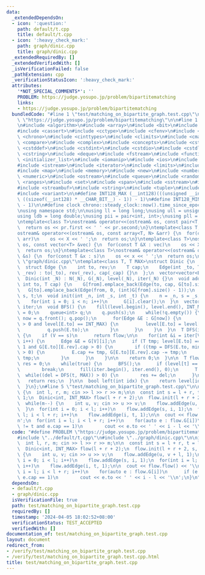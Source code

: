 ```yaml
---
data:
  _extendedDependsOn:
  - icon: ':question:'
    path: default/t.cpp
    title: default/t.cpp
  - icon: ':heavy_check_mark:'
    path: graph/dinic.cpp
    title: graph/dinic.cpp
  _extendedRequiredBy: []
  _extendedVerifiedWith: []
  _isVerificationFailed: false
  _pathExtension: cpp
  _verificationStatusIcon: ':heavy_check_mark:'
  attributes:
    '*NOT_SPECIAL_COMMENTS*': ''
    PROBLEM: https://judge.yosupo.jp/problem/bipartitematching
    links:
    - https://judge.yosupo.jp/problem/bipartitematching
  bundledCode: "#line 1 \"test/matching_on_bipartite_graph.test.cpp\"\n#define PROBLEM\
    \ \"https://judge.yosupo.jp/problem/bipartitematching\"\n\n#line 1 \"default/t.cpp\"\
    \n#include <algorithm>\n#include <array>\n#include <bit>\n#include <bitset>\n\
    #include <cassert>\n#include <cctype>\n#include <cfenv>\n#include <cfloat>\n#include\
    \ <chrono>\n#include <cinttypes>\n#include <climits>\n#include <cmath>\n#include\
    \ <compare>\n#include <complex>\n#include <concepts>\n#include <cstdarg>\n#include\
    \ <cstddef>\n#include <cstdint>\n#include <cstdio>\n#include <cstdlib>\n#include\
    \ <cstring>\n#include <deque>\n#include <fstream>\n#include <functional>\n#include\
    \ <initializer_list>\n#include <iomanip>\n#include <ios>\n#include <iostream>\n\
    #include <istream>\n#include <iterator>\n#include <limits>\n#include <list>\n\
    #include <map>\n#include <memory>\n#include <new>\n#include <numbers>\n#include\
    \ <numeric>\n#include <ostream>\n#include <queue>\n#include <random>\n#include\
    \ <ranges>\n#include <set>\n#include <span>\n#include <sstream>\n#include <stack>\n\
    #include <streambuf>\n#include <string>\n#include <tuple>\n#include <type_traits>\n\
    #include <variant>\n\n#define INT128_MAX (__int128)(((unsigned __int128) 1 <<\
    \ ((sizeof(__int128) * __CHAR_BIT__) - 1)) - 1)\n#define INT128_MIN (-INT128_MAX\
    \ - 1)\n\n#define clock chrono::steady_clock::now().time_since_epoch().count()\n\
    \nusing namespace std;\n\nusing ll = long long;\nusing ull = unsigned long long;\n\
    using ldb = long double;\nusing pii = pair<int, int>;\nusing pll = pair<ll, ll>;\n\
    \ntemplate<class T>\nostream& operator<<(ostream& os, const pair<T, T> pr) {\n\
    \  return os << pr.first << ' ' << pr.second;\n}\ntemplate<class T, size_t N>\n\
    ostream& operator<<(ostream& os, const array<T, N> &arr) {\n  for(const T &X :\
    \ arr)\n    os << X << ' ';\n  return os;\n}\ntemplate<class T>\nostream& operator<<(ostream&\
    \ os, const vector<T> &vec) {\n  for(const T &X : vec)\n    os << X << ' ';\n\
    \  return os;\n}\ntemplate<class T>\nostream& operator<<(ostream& os, const set<T>\
    \ &s) {\n  for(const T &x : s)\n    os << x << ' ';\n  return os;\n}\n#line 1\
    \ \"graph/dinic.cpp\"\ntemplate<class T, T MAX>\nstruct Dinic {\n  const int N;\n\
    \  struct Edge {\n    int to, rev;\n    T cap;\n    Edge(int _to, T _cap, int\
    \ _rev) : to(_to), rev(_rev), cap(_cap) {}\n  };\n  vector<vector<Edge>> G;\n\
    \  Dinic(int _N) : N(_N), G(_N), level(_N), iter(_N) {}\n  void addEdge(int from,\
    \ int to, T cap) {\n    G[from].emplace_back(Edge(to, cap, G[to].size()));\n \
    \   G[to].emplace_back(Edge(from, 0, (int)G[from].size() - 1));\n  }\n  int n,\
    \ s, t;\n  void init(int _n, int _s, int _t) {\n    n = _n, s = _s, t = _t;\n\
    \    for(int i = 0; i < n; i++)\n      G[i].clear();\n  }\n  vector<int> level,\
    \ iter;\n  void BFS() {\n    fill(level.begin(), level.end(), INT_MAX);\n    level[s]\
    \ = 0;\n    queue<int> q;\n    q.push(s);\n    while(!q.empty()) {\n      int\
    \ now = q.front(); q.pop();\n      for(Edge &E : G[now]) {\n        if (E.cap\
    \ > 0 and level[E.to] == INT_MAX) {\n          level[E.to] = level[now] + 1;\n\
    \          q.push(E.to);\n        }\n      }\n    }\n  }\n  T DFS(int V, T flow)\
    \ {\n    if (V == s)\n      return flow;\n\n    for(int &i = iter[V]; i < ssize(G[V]);\
    \ i++) {\n      Edge &E = G[V][i];\n      if (T tmp; level[E.to] == level[V] -\
    \ 1 and G[E.to][E.rev].cap > 0) {\n        if ((tmp = DFS(E.to, min(flow, G[E.to][E.rev].cap)))\
    \ > 0) {\n          E.cap += tmp, G[E.to][E.rev].cap -= tmp;\n          return\
    \ tmp;\n        }\n      }\n    }\n\n    return 0;\n  }\n\n  T flow() {\n    T\
    \ res = 0;\n    while(true) {\n      BFS();\n      if (level[t] == INT_MAX)\n\
    \        break;\n      fill(iter.begin(), iter.end(), 0);\n      T del;\n    \
    \  while((del = DFS(t, MAX)) > 0) {\n        res += del;\n      }\n    }\n\n \
    \   return res;\n  }\n\n  bool left(int idx) {\n    return level[idx] != INT_MAX;\n\
    \  }\n};\n#line 5 \"test/matching_on_bipartite_graph.test.cpp\"\n\nint main()\
    \ {\n  int l, r, m; cin >> l >> r >> m;\n\n  const int s = l + r, t = l + r +\
    \ 1;\n  Dinic<int, INT_MAX> flow(l + r + 2);\n  flow.init(l + r + 2, s, t);\n\
    \  while(m--) {\n    int u, v; cin >> u >> v;\n    flow.addEdge(u, v + l, 1);\n\
    \  }\n  for(int i = 0; i < l; i++)\n    flow.addEdge(s, i, 1);\n  for(int i =\
    \ l; i < l + r; i++)\n    flow.addEdge(i, t, 1);\n\n  cout << flow.flow() << '\\\
    n';\n  for(int i = l; i < l + r; i++)\n    for(auto e : flow.G[i])\n      if (e.to\
    \ != t and e.cap == 1)\n        cout << e.to << ' ' << i - l << '\\n';\n}\n"
  code: "#define PROBLEM \"https://judge.yosupo.jp/problem/bipartitematching\"\n\n\
    #include \"../default/t.cpp\"\n#include \"../graph/dinic.cpp\"\n\nint main() {\n\
    \  int l, r, m; cin >> l >> r >> m;\n\n  const int s = l + r, t = l + r + 1;\n\
    \  Dinic<int, INT_MAX> flow(l + r + 2);\n  flow.init(l + r + 2, s, t);\n  while(m--)\
    \ {\n    int u, v; cin >> u >> v;\n    flow.addEdge(u, v + l, 1);\n  }\n  for(int\
    \ i = 0; i < l; i++)\n    flow.addEdge(s, i, 1);\n  for(int i = l; i < l + r;\
    \ i++)\n    flow.addEdge(i, t, 1);\n\n  cout << flow.flow() << '\\n';\n  for(int\
    \ i = l; i < l + r; i++)\n    for(auto e : flow.G[i])\n      if (e.to != t and\
    \ e.cap == 1)\n        cout << e.to << ' ' << i - l << '\\n';\n}\n"
  dependsOn:
  - default/t.cpp
  - graph/dinic.cpp
  isVerificationFile: true
  path: test/matching_on_bipartite_graph.test.cpp
  requiredBy: []
  timestamp: '2024-04-05 18:02:52+08:00'
  verificationStatus: TEST_ACCEPTED
  verifiedWith: []
documentation_of: test/matching_on_bipartite_graph.test.cpp
layout: document
redirect_from:
- /verify/test/matching_on_bipartite_graph.test.cpp
- /verify/test/matching_on_bipartite_graph.test.cpp.html
title: test/matching_on_bipartite_graph.test.cpp
---
```

